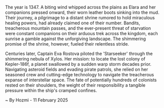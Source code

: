 
The year is 1347.  A biting wind whipped across the plains as Elara and her companions pressed onward, their worn leather boots sinking into the mud.  Their journey, a pilgrimage to a distant shrine rumored to hold miraculous healing powers, had already claimed one of their number.  Bandits, treacherous mountain passes, and the ever-present threat of starvation were constant companions on their arduous trek across the kingdom, each sunrise a gamble against the unforgiving landscape.  The shimmering promise of the shrine, however, fueled their relentless stride.


Centuries later, Captain Eva Rostova piloted the 'Starseeker' through the shimmering nebula of Xylos.  Her mission: to locate the lost colony of Kepler-186f, a planet swallowed by a sudden warp storm decades prior.  Navigating asteroid fields and evading pirate patrols, she relied on her seasoned crew and cutting-edge technology to navigate the treacherous expanse of interstellar space. The fate of potentially hundreds of colonists rested on their shoulders, the weight of their responsibility a tangible pressure within the ship's cramped confines.

~ By Hozmi - 11 February 2025
